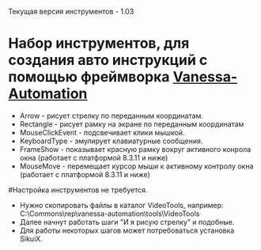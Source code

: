 ﻿Текущая версия инструментов - 1.03

# Набор инструментов, для создания авто инструкций с помощью фреймворка [Vanessa-Automation](https://github.com/Pr-Mex/vanessa-automation)

* Arrow - рисует стрелку по переданным координатам.
* Rectangle - рисует рамку на экране по переданным координатам
* MouseClickEvent - подсвечивает клики мышкой.
* KeyboardType - эмулирует клавиатурные сообщения.
* FrameShow - показывает красную рамку вокруг активного конрола окна (работает с платформой 8.3.11 и ниже)
* MouseMove - перемещает курсор мыши к активному контролу окна (работает с платформой 8.3.11 и ниже)

#Настройка инструментов не требуется.
* Нужно скопировать файлы в каталог VideoTools, например: C:\Commons\rep\vanessa-automation\tools\VideoTools
* Далее начнут работать шаги "И я рисую стрелку" и подобные.
* Для работы некоторых шагов может потребоваться установка SikuiX.


